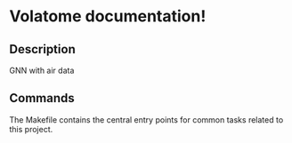 # Volatome documentation!

## Description

GNN with air data

## Commands

The Makefile contains the central entry points for common tasks related to this project.


